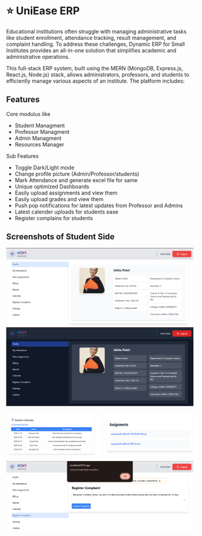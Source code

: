 
# ⭐ UniEase ERP

Educational institutions often struggle with managing administrative tasks like student enrollment, attendance tracking, result management, and complaint handling. To address these challenges, Dynamic ERP for Small Institutes provides an all-in-one solution that simplifies academic and administrative operations.

This full-stack ERP system, built using the MERN (MongoDB, Express.js, React.js, Node.js) stack, allows administrators, professors, and students to efficiently manage various aspects of an institute. The platform includes:



## Features

Core modulus like 
- Student Managment
- Professor Managment
- Admin Managment
- Resources Manager

Sub Features
- Toggle Dark/Light mode
- Change profile picture (Admin/Professor/students)
- Mark Attendance and generate excel file for same
- Unique optimized Dashboards
- Easily upload assignments and view them
- Easily upload grades and view them
- Push pop notifications for latest updates from Professor and Admins
- Latest calender uploads for students ease
- Register complains for students



## Screenshots of Student Side

![App Screenshot](https://github.com/P47Parzival/Adani-University-Management-App/blob/main/frontend/Screenshots/Screenshot%202025-02-18%20222600.png?raw=true)
![App Screenshot](https://github.com/P47Parzival/Adani-University-Management-App/blob/main/frontend/Screenshots/Screenshot%202025-02-18%20222541.png?raw=true)

<div style="display: flex; gap: 10px;">
    <img src="https://github.com/P47Parzival/Adani-University-Management-App/blob/main/frontend/Screenshots/Screenshot%202025-02-18%20222751.png?raw=true" alt="App Screenshot" style="width: 50%;">
    <img src="https://github.com/P47Parzival/Adani-University-Management-App/blob/main/frontend/Screenshots/Screenshot%202025-02-18%20222734.png?raw=true" alt="App Screenshot" style="width: 50%;">
</div>

![App Screenshot](https://github.com/P47Parzival/Adani-University-Management-App/blob/main/frontend/Screenshots/Screenshot%202025-02-18%20223033.png?raw=true)

